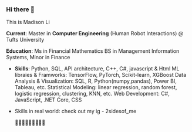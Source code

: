 ### Hi there 👋

This is Madison Li

**Current**: Master in **Computer Engineering** (Human Robot Interactions) @ Tufts University 

**Education**: Ms in Financial Mathematics 
           BS in Management Information Systems, Minor in Finance 


- **Skills**: Python, SQL, API architecture, C++, C#, javascript & Html
          ML libraies & Framworks: TensorFlow, PyTorch, Scikit-learn, XGBoost
          Data Analysis & Visualization: SQL, R, Python(numpy,pandas), Power BI, Tableau, etc.
          Statistical Modeling: linear regression, random forest, logistic regression, clustering, KNN, etc.
          Web Development: C#,  JavaScript, .NET Core, CSS

- Skills in real world: check out my ig - 2sidesof_me


  
  🌱🌱🌱🌱🌱🌱🌱🌱🌱

<!--
**MadisonMLi/MadisonMLi** is a ✨ _special_ ✨ repository because its `README.md` (this file) appears on your GitHub profile.

Here are some ideas to get you started:

- 🔭 I’m currently working on ...
- 🌱 I’m currently learning ...
- 👯 I’m looking to collaborate on ...
- 🤔 I’m looking for help with ...
- 💬 Ask me about ...
- 📫 How to reach me: ...
- 😄 Pronouns: ...
- ⚡ Fun fact: ...
-->
